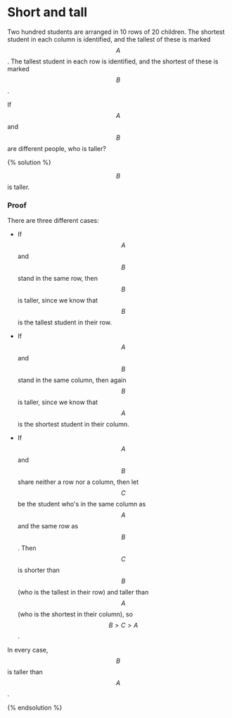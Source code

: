 # Short and tall

Two hundred students are arranged in 10 rows of 20 children. The shortest
student in each column is identified, and the tallest of these is marked $$ A $$. The
tallest student in each row is identified, and the shortest of these is marked
$$ B $$.

If $$ A $$ and $$ B $$ are different people, who is taller?

{% solution %}

$$ B $$ is taller.

### Proof

There are three different cases:

* If $$ A $$ and $$ B $$ stand in the same row, then $$ B $$ is taller, since we know
that $$ B $$ is the tallest student in their row.

* If $$ A $$ and $$ B $$ stand in the same column, then again $$ B $$ is taller, since
we know that $$ A $$ is the shortest student in their column.

* If $$ A $$ and $$ B $$ share neither a row nor a column, then let $$ C $$ be the
student who's in the same column as $$ A $$ and the same row as $$ B $$. Then
$$ C $$ is shorter than $$ B $$ (who is the tallest in their row) and taller than
$$ A $$ (who is the shortest in their column), so $$ B > C > A $$.

In every case, $$ B $$ is taller than $$ A $$.

{% endsolution %}
